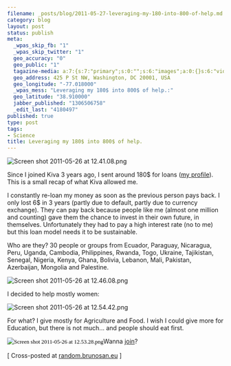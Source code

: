 ```yaml
--- 
filename: _posts/blog/2011-05-27-leveraging-my-180-into-800-of-help.md
category: blog
layout: post
status: publish
meta: 
  _wpas_skip_fb: "1"
  _wpas_skip_twitter: "1"
  geo_accuracy: "0"
  geo_public: "1"
  tagazine-media: a:7:{s:7:"primary";s:0:"";s:6:"images";a:0:{}s:6:"videos";a:0:{}s:11:"image_count";s:1:"0";s:6:"author";s:7:"4180497";s:7:"blog_id";s:7:"8438084";s:9:"mod_stamp";s:19:"2011-05-27 14:33:47";}
  geo_address: 425 P St NW, Washington, DC 20001, USA
  geo_longitude: "-77.018000"
  _wpas_mess: "Leveraging my 180$ into 800$ of help.:"
  geo_latitude: "38.910000"
  jabber_published: "1306506758"
  _edit_last: "4180497"
published: true
type: post
tags: 
- Science
title: Leveraging my 180$ into 800$ of help.
---
```

<img title="Screen shot 2011-05-26 at 12.41.08.png" src="https://mail.google.com/mail/u/0/?ui=2&amp;ik=6822fe23b3&amp;view=att&amp;th=1302bf860f653095&amp;attid=0.1&amp;disp=emb&amp;realattid=ii_1302bea2b2deab02&amp;zw" alt="Screen shot 2011-05-26 at 12.41.08.png" />

Since I joined Kiva 3 years ago, I sent around 180$ for loans (<a href="https://www.kiva.org/lender/brunosan">my profile</a>). This is a small recap of what Kiva allowed me.

<!--more-->

I constantly re-loan my money as soon as the previous person pays back. I only lost 6$ in 3 years (partly due to default, partly due to currency exchange). They can pay back because people like me (almost one million and counting) gave them the chance to invest in their own future, in themselves. Unfortunately they had to pay a high interest rate (no to me) but this loan model needs it to be sustainable.

Who are they? 30 people or groups from Ecuador, Paraguay, Nicaragua, Peru, Uganda, Cambodia, Philippines, Rwanda, Togo, Ukraine, Tajikistan, Senegal, Nigeria, Kenya, Ghana, Bolivia, Lebanon, Mali, Pakistan, Azerbaijan, Mongolia and Palestine.

<img class="aligncenter" title="Screen shot 2011-05-26 at 12.46.08.png" src="https://mail.google.com/mail/u/0/?ui=2&amp;ik=6822fe23b3&amp;view=att&amp;th=1302bf860f653095&amp;attid=0.2&amp;disp=emb&amp;realattid=ii_1302be9bc3f639e4&amp;zw" alt="Screen shot 2011-05-26 at 12.46.08.png" />

I decided to help mostly women:

<img class="aligncenter" title="Screen shot 2011-05-26 at 12.54.42.png" src="https://mail.google.com/mail/u/0/?ui=2&amp;ik=6822fe23b3&amp;view=att&amp;th=1302bf860f653095&amp;attid=0.3&amp;disp=emb&amp;realattid=ii_1302bf142832d53e&amp;zw" alt="Screen shot 2011-05-26 at 12.54.42.png" />

For what? I give mostly for Agriculture and Food. I wish I could give more for Education, but there is not much... and people should eat first.

<span class="Apple-style-span" style="color:#000000;font-family:Georgia, 'Times New Roman', 'Bitstream Charter', Times, serif;font-size:13px;line-height:19px;"><img class="aligncenter" title="Screen shot 2011-05-26 at 12.53.28.png" src="https://mail.google.com/mail/u/0/?ui=2&amp;ik=6822fe23b3&amp;view=att&amp;th=1302bf860f653095&amp;attid=0.4&amp;disp=emb&amp;realattid=ii_1302bf026ebc8061&amp;zw" alt="Screen shot 2011-05-26 at 12.53.28.png" /></span>Wanna <a href="https://www.kiva.org">join</a>?

[ Cross-posted at <a href="random.brunosan.eu">random.brunosan.eu</a> ]
